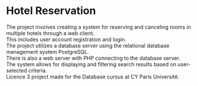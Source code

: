 # Hotel Reservation

The project involves creating a system for reserving and canceling rooms in multiple hotels through a web client.  
This includes user account registration and login.  
The project utilizes a database server using the relational database management system PostgreSQL.  
There is also a web server with PHP connecting to the database server.  
The system allows for displaying and filtering search results based on user-selected criteria.  
Licence 3 project made for the Database cursus at CY Paris Université.  
